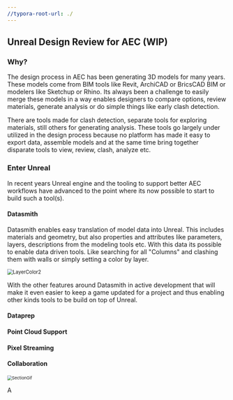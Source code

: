 ```yaml
---
//typora-root-url: ./
---
```


## Unreal Design Review for AEC (WIP)

### Why?

The design process in AEC has been generating 3D models for many years.  These models come from BIM tools like Revit, ArchiCAD or BricsCAD BIM or modelers like Sketchup or Rhino.    Its always been a challenge to easily merge these models in a way enables designers to compare options, review materials, generate analysis or do simple things like early clash detection.  

There are tools made for clash detection, separate tools for exploring materials, still others for generating  analysis.   These tools go largely under utilized in the design process because no platform has made it easy to export data, assemble models and at the same time bring together disparate tools to view, review, clash, analyze etc.   

### Enter Unreal

In recent years Unreal engine and the tooling to support better AEC workflows have advanced to the point where its now possible to start to build such a tool(s). 

#### Datasmith

Datasmith enables easy translation of model data into Unreal.  This includes materials and geometry, but also properties and attributes like parameters, layers, descriptions from the modeling tools etc.  With this data its possible to enable data driven tools.  Like searching for all "Columns" and clashing them with walls or simply setting a color by layer.

<img src="/LayerColor2.gif" alt="LayerColor2" style="zoom:80%;" />



With the other features around Datasmith in active development that will make it even easier to keep a game updated for a project and thus enabling other kinds tools to be build on top of Unreal.

#### Dataprep

#### Point Cloud Support

#### Pixel Streaming

#### Collaboration

<img src="/SectionGif.gif" alt="SectionGif" style="zoom:67%;" />





A
